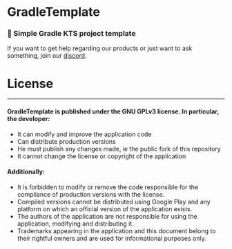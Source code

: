 # GradleTemplate
### 🐘 Simple Gradle KTS project template

If you want to get help regarding our products or just want to ask something, join our [discord](https://discord.gg/MUCKhgFUCA).

# License
--------------------------------------------------------------------------------
#### GradleTemplate is published under the GNU GPLv3 license. In particular, the developer:

- It can modify and improve the application code
- Can distribute production versions 
- He must publish any changes made, ie the public fork of this repository 
- It cannot change the license or copyright of the application

#### Additionally:

- It is forbidden to modify or remove the code responsible for the compliance of production versions with the license. 
- Compiled versions cannot be distributed using Google Play and any platform on which an official version of the application exists. 
- The authors of the application are not responsible for using the application, modifying and distributing it. 
- Trademarks appearing in the application and this document belong to their rightful owners and are used for informational purposes only.
